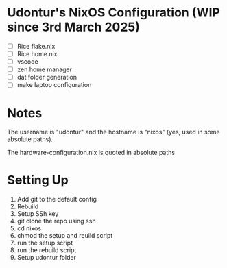 # Udontur's NixOS Configuration (WIP since 3rd March 2025)

- [ ] Rice flake.nix 
- [ ] Rice home.nix
- [ ] vscode
- [ ] zen home manager
- [ ] dat folder generation
- [ ] make laptop configuration

# Notes
The username is "udontur" and the hostname is "nixos" (yes, used in some absolute paths).

The hardware-configuration.nix is quoted in absolute paths

# Setting Up
1. Add git to the default config
2. Rebuild
3. Setup SSh key
4. git clone the repo using ssh
5. cd nixos
7. chmod the setup and reuild script
8. run the setup script
9. run the rebuild script
10. Setup udontur folder